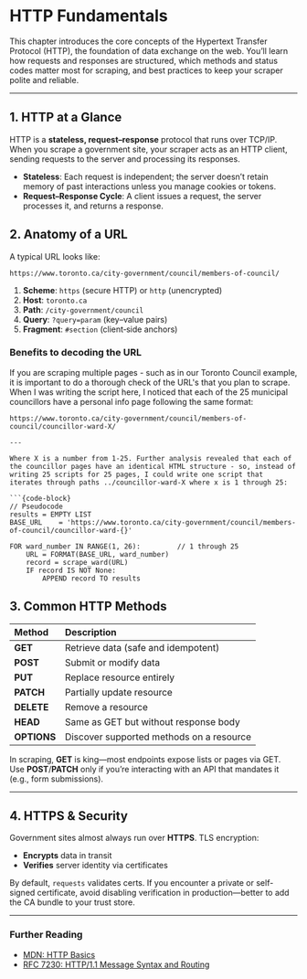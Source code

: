 # HTTP Fundamentals

This chapter introduces the core concepts of the Hypertext Transfer Protocol (HTTP), the foundation of data exchange on the web. You’ll learn how requests and responses are structured, which methods and status codes matter most for scraping, and best practices to keep your scraper polite and reliable.

---

## 1. HTTP at a Glance

HTTP is a **stateless, request–response** protocol that runs over TCP/IP. When you scrape a government site, your scraper acts as an HTTP client, sending requests to the server and processing its responses.

- **Stateless**: Each request is independent; the server doesn’t retain memory of past interactions unless you manage cookies or tokens.
- **Request–Response Cycle**: A client issues a request, the server processes it, and returns a response.


## 2. Anatomy of a URL

A typical URL looks like:

```
https://www.toronto.ca/city-government/council/members-of-council/
```

1. **Scheme**: `https` (secure HTTP) or `http` (unencrypted)  
2. **Host**: `toronto.ca`  
3. **Path**: `/city-government/council`  
4. **Query**: `?query=param` (key–value pairs)  
5. **Fragment**: `#section` (client‑side anchors)

### Benefits to decoding the URL
If you are scraping multiple pages - such as in our Toronto Council example, it is important to do a thorough check of the URL's that you plan to scrape. When I was writing the script here, I noticed that each of the 25 municipal councillors have a personal info page following the same format:

```
https://www.toronto.ca/city-government/council/members-of-council/councillor-ward-X/

---

Where X is a number from 1-25. Further analysis revealed that each of the councillor pages have an identical HTML structure - so, instead of writing 25 scripts for 25 pages, I could write one script that iterates through paths ../councillor-ward-X where x is 1 through 25:

```{code-block}
// Pseudocode
results = EMPTY LIST
BASE_URL    = 'https://www.toronto.ca/city-government/council/members-of-council/councillor-ward-{}'

FOR ward_number IN RANGE(1, 26):         // 1 through 25
    URL = FORMAT(BASE_URL, ward_number)
    record = scrape_ward(URL)
    IF record IS NOT None:
        APPEND record TO results

```

## 3. Common HTTP Methods

| Method   | Description                               |
|:---------|:------------------------------------------|
| **GET**    | Retrieve data (safe and idempotent)      |
| **POST**   | Submit or modify data                    |
| **PUT**    | Replace resource entirely                |
| **PATCH**  | Partially update resource                |
| **DELETE** | Remove a resource                        |
| **HEAD**   | Same as GET but without response body    |
| **OPTIONS**| Discover supported methods on a resource |

In scraping, **GET** is king—most endpoints expose lists or pages via GET. Use **POST**/**PATCH** only if you’re interacting with an API that mandates it (e.g., form submissions).

---

## 4. HTTPS & Security

Government sites almost always run over **HTTPS**. TLS encryption:

- **Encrypts** data in transit
- **Verifies** server identity via certificates

By default, `requests` validates certs. If you encounter a private or self-signed certificate, avoid disabling verification in production—better to add the CA bundle to your trust store.

---

### Further Reading

- [MDN: HTTP Basics](https://developer.mozilla.org/en-US/docs/Web/HTTP/Overview)  
- [RFC 7230: HTTP/1.1 Message Syntax and Routing](https://tools.ietf.org/html/rfc7230)

